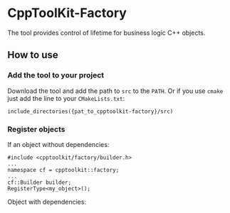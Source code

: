 # CppToolKit-Factory
The tool provides control of lifetime for business logic C++ objects.

## How to use

### Add the tool to your project
Download the tool and add the path to `src` to the `PATH`. Or if you use `cmake` just add the line to your `CMakeLists.txt`:
```
include_directories({pat_to_cpptoolkit-factory}/src)
```

### Register objects
If an object without dependencies:
```
#include <cpptoolkit/factory/builder.h>
...
namespace cf = cpptoolkit::factory;
...
cf::Builder builder;
RegisterType<my_object>();
```

Object with dependencies: